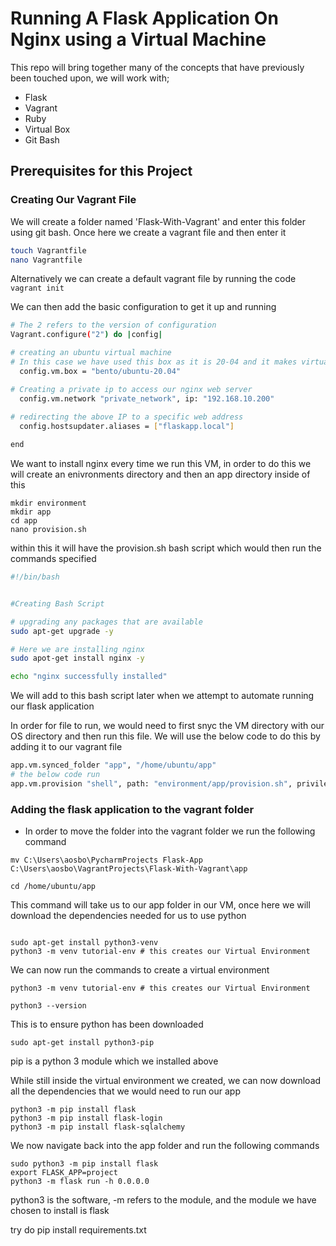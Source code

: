 # Running A Flask Application On Nginx using a Virtual Machine

This repo will bring together many of the concepts that have previously been touched upon, we will work with;
- Flask
- Vagrant
- Ruby
- Virtual Box
- Git Bash

## Prerequisites for this Project


### Creating Our Vagrant File
We will create a folder named 'Flask-With-Vagrant' and enter this folder using git bash. Once here we create a vagrant
file and then enter it
```bash
touch Vagrantfile
nano Vagrantfile
```

Alternatively we can create a default vagrant file by running the code ``` vagrant init ```

We can then add the basic configuration to get it up and running
```bash
# The 2 refers to the version of configuration
Vagrant.configure("2") do |config|

# creating an ubuntu virtual machine 
# In this case we have used this box as it is 20-04 and it makes virtual environments easier to create
  config.vm.box = "bento/ubuntu-20.04"

# Creating a private ip to access our nginx web server
  config.vm.network "private_network", ip: "192.168.10.200"
  
# redirecting the above IP to a specific web address
  config.hostsupdater.aliases = ["flaskapp.local"]

end
```

We want to install nginx every time we run this VM, in order to do this we will create an enivronments directory and then
an app directory inside of this

```
mkdir environment
mkdir app
cd app
nano provision.sh
```


within this it will have the provision.sh bash script which would then run the commands specified
```bash
#!/bin/bash


#Creating Bash Script

# upgrading any packages that are available
sudo apt-get upgrade -y

# Here we are installing nginx
sudo apot-get install nginx -y

echo "nginx successfully installed"
```
We will add to this bash script later when we attempt to automate running our flask application

In order for file to run, we would need to first snyc the VM directory with our OS directory and
then run this file. We will use the below code to do this by adding it to our vagrant file

```bash
app.vm.synced_folder "app", "/home/ubuntu/app"
# the below code run 
app.vm.provision "shell", path: "environment/app/provision.sh", privileged: false
```


### Adding the flask application to the vagrant folder

- In order to move the folder into the vagrant folder we run the following command

```commandline
mv C:\Users\aosbo\PycharmProjects Flask-App C:\Users\aosbo\VagrantProjects\Flask-With-Vagrant\app
```

```
cd /home/ubuntu/app
```
This command will take us to our app folder in our VM, once here we will download the dependencies needed for us to
use python
```commandline

sudo apt-get install python3-venv
python3 -m venv tutorial-env # this creates our Virtual Environment
```

We can now run the commands to create a virtual environment
```commandline
python3 -m venv tutorial-env # this creates our Virtual Environment
```

```
python3 --version
```
This is to ensure python has been downloaded

```commandline
sudo apt-get install python3-pip
```
pip is a python 3 module which we installed above



While still inside the virtual environment we created, we can now download all the dependencies that we would need to run our app

```commandline
python3 -m pip install flask
python3 -m pip install flask-login
python3 -m pip install flask-sqlalchemy
```
We now navigate back into the app folder and run the following commands
```commandline
sudo python3 -m pip install flask
export FLASK_APP=project
python3 -m flask run -h 0.0.0.0
```

python3 is the software, -m refers to the module, and the module we have chosen to install is flask

try do pip install requirements.txt

